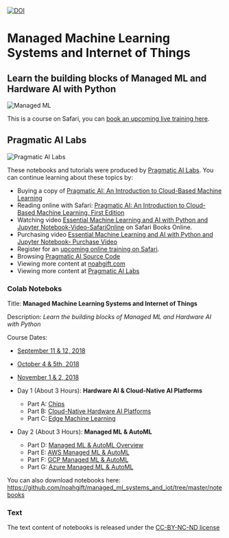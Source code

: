 [![DOI](https://zenodo.org/badge/142620918.svg)](https://zenodo.org/badge/latestdoi/142620918)
# Managed Machine Learning Systems and Internet of Things
## Learn the building blocks of Managed ML and Hardware AI with Python

![Managed ML](https://user-images.githubusercontent.com/58792/45260894-08e67a00-b3a8-11e8-941f-e539cb10f8e1.jpg)

This is a course on Safari, you can [book an upcoming live training here](https://www.safaribooksonline.com/search/?query=noah%20gift).

## Pragmatic AI Labs
![Pragmatic AI Labs](https://paiml.com/images/logo_with_slogan_white_background.png)

These notebooks and tutorials were produced by [Pragmatic AI Labs](https://paiml.com/).  You can continue learning about these topics by:

*   Buying a copy of [Pragmatic AI: An Introduction to Cloud-Based Machine Learning](http://www.informit.com/store/pragmatic-ai-an-introduction-to-cloud-based-machine-9780134863863)
*   Reading online with Safari:  [Pragmatic AI: An Introduction to Cloud-Based Machine Learning, First Edition](https://www.safaribooksonline.com/library/view/pragmatic-ai-an/9780134863924/)
*  Watching video [Essential Machine Learning and AI with Python and Jupyter Notebook-Video-SafariOnline](https://www.safaribooksonline.com/videos/essential-machine-learning/9780135261118) on Safari Books Online.
* Purchasing video [Essential Machine Learning and AI with Python and Jupyter Notebook- Purchase Video](http://www.informit.com/store/essential-machine-learning-and-ai-with-python-and-jupyter-9780135261095)
*   Register for an [upcoming online training on Safari](https://www.safaribooksonline.com/search/?query=noah%20gift).
*   Browsing [Pragmatic AI Source Code](https://github.com/noahgift/pragmaticai)
*   Viewing more content at [noahgift.com](https://noahgift.com/)
*   Viewing more content at [Pragmatic AI Labs](https://paiml.com/)

### Colab Noteboks

Title:  **Managed Machine Learning Systems and Internet of Things**

Description:  *Learn the building blocks of Managed ML and Hardware AI with Python*

Course Dates:

* [September 11 & 12, 2018](https://www.safaribooksonline.com/live-training/courses/managed-machine-learning-systems-and-internet-of-things/0636920208303/)
* [October 4 & 5th, 2018](https://www.safaribooksonline.com/live-training/courses/managed-machine-learning-systems-and-internet-of-things/0636920216605/)
* [November 1 & 2, 2018](https://www.safaribooksonline.com/live-training/courses/managed-machine-learning-systems-and-internet-of-things/0636920216667/)

* Day 1 (About 3 Hours):  **Hardware AI & Cloud-Native AI Platforms**

  - Part A:  [Chips](https://colab.research.google.com/drive/1fv3wJsTpAtTpLnNwz0rGTNcLLYO_3Vq7)
  - Part B:  [Cloud-Native Hardware AI Platforms](https://colab.research.google.com/drive/1KmBBSJTju3xgVzFuzGcfTlXMzJIDofH6)
  - Part C:  [Edge Machine Learning](https://colab.research.google.com/drive/1Q1UY2gK2qfx9aMPGEoRv7sqlzk7zbIJR)

* Day 2 (About 3 Hours):  **Managed ML & AutoML**

  - Part D: [Managed ML & AutoML Overview](https://colab.research.google.com/drive/13rfkBM5R3VBIv9Ci5gbUke_HFqIV9NvK)
  - Part E: [AWS Managed ML & AutoML](https://colab.research.google.com/drive/1vSjIfoPbekC6Y7IMioazgI7ZBK1exNfa)
  - Part F: [GCP Managed ML & AutoML](https://colab.research.google.com/drive/1wXCFKRtUj633zU0lnVfUy5qqRIXjLJR2)
  - Part G: [Azure Managed ML & AutoML](https://colab.research.google.com/drive/1Z2w-UgAUnHmfQxhZcgP6kkHE8dmloE8R)

You can also download notebooks here:  https://github.com/noahgift/managed_ml_systems_and_iot/tree/master/notebooks

### Text
The text content of notebooks is released under the [CC-BY-NC-ND license](https://github.com/noahgift/managed_ml_systems_and_iot/blob/master/license.md)
